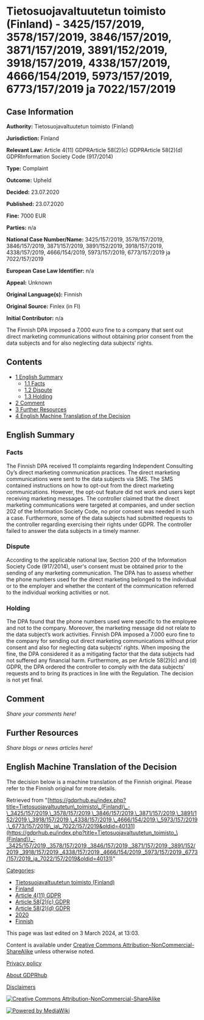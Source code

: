 # Tietosuojavaltuutetun toimisto (Finland) - 3425/157/2019, 3578/157/2019, 3846/157/2019, 3871/157/2019, 3891/152/2019, 3918/157/2019, 4338/157/2019, 4666/154/2019, 5973/157/2019, 6773/157/2019 ja 7022/157/2019

## Case Information

**Authority:** Tietosuojavaltuutetun toimisto (Finland)

**Jurisdiction:** Finland

**Relevant Law:** Article 4(11) GDPRArticle 58(2)(c) GDPRArticle 58(2)(d) GDPRInformation Society Code (917/2014)

**Type:** Complaint

**Outcome:** Upheld

**Decided:** 23.07.2020

**Published:** 23.07.2020

**Fine:** 7000 EUR

**Parties:** n/a

**National Case Number/Name:** 3425/157/2019, 3578/157/2019, 3846/157/2019, 3871/157/2019, 3891/152/2019, 3918/157/2019, 4338/157/2019, 4666/154/2019, 5973/157/2019, 6773/157/2019 ja 7022/157/2019

**European Case Law Identifier:** n/a

**Appeal:** Unknown

**Original Language(s):** Finnish

**Original Source:** Finlex (in FI)

**Initial Contributor:** n/a

The Finnish DPA imposed a 7,000 euro fine to a company that sent out direct marketing communications without obtaining prior consent from the data subjects and for also neglecting data subjects’ rights.

## Contents

*   [1 English Summary](#English_Summary)
    *   [1.1 Facts](#Facts)
    *   [1.2 Dispute](#Dispute)
    *   [1.3 Holding](#Holding)
*   [2 Comment](#Comment)
*   [3 Further Resources](#Further_Resources)
*   [4 English Machine Translation of the Decision](#English_Machine_Translation_of_the_Decision)

## English Summary

### Facts

The Finnish DPA received 11 complaints regarding Independent Consulting Oy’s direct marketing communication practices. The direct marketing communications were sent to the data subjects via SMS. The SMS contained instructions on how to opt-out from the direct marketing communications. However, the opt-out feature did not work and users kept receiving marketing messages. The controller claimed that the direct marketing communications were targeted at companies, and under section 202 of the Information Society Code, no prior consent was needed in such a case. Furthermore, some of the data subjects had submitted requests to the controller regarding exercising their rights under GDPR. The controller failed to answer the data subjects in a timely manner.

### Dispute

According to the applicable national law, Section 200 of the Information Society Code (917/2014), user's consent must be obtained prior to the sending of any marketing communication. The DPA has to assess whether the phone numbers used for the direct marketing belonged to the individual or to the employer and whether the content of the communication referred to the individual working activities or not.

### Holding

The DPA found that the phone numbers used were specific to the employee and not to the company. Moreover, the marketing message did not relate to the data subject’s work activities. Finnish DPA imposed a 7.000 euro fine to the company for sending out direct marketing communications without prior consent and also for neglecting data subjects’ rights. When imposing the fine, the DPA considered it as a mitigating factor that the data subjects had not suffered any financial harm. Furthermore, as per Article 58(2)(c) and (d) GDPR, the DPA ordered the controller to comply with the data subjects’ requests and to bring its practices in line with the Regulation. The decision is not yet final.

## Comment

_Share your comments here!_

## Further Resources

_Share blogs or news articles here!_

## English Machine Translation of the Decision

The decision below is a machine translation of the Finnish original. Please refer to the Finnish original for more details.

Retrieved from "[https://gdprhub.eu/index.php?title=Tietosuojavaltuutetun\_toimisto\_(Finland)\_-\_3425/157/2019,\_3578/157/2019,\_3846/157/2019,\_3871/157/2019,\_3891/152/2019,\_3918/157/2019,\_4338/157/2019,\_4666/154/2019,\_5973/157/2019,\_6773/157/2019\_ja\_7022/157/2019&oldid=40131](https://gdprhub.eu/index.php?title=Tietosuojavaltuutetun_toimisto_\(Finland\)_-_3425/157/2019,_3578/157/2019,_3846/157/2019,_3871/157/2019,_3891/152/2019,_3918/157/2019,_4338/157/2019,_4666/154/2019,_5973/157/2019,_6773/157/2019_ja_7022/157/2019&oldid=40131)"

[Categories](/index.php?title=Special:Categories "Special:Categories"):

*   [Tietosuojavaltuutetun toimisto (Finland)](/index.php?title=Category:Tietosuojavaltuutetun_toimisto_\(Finland\) "Category:Tietosuojavaltuutetun toimisto (Finland)")
*   [Finland](/index.php?title=Category:Finland "Category:Finland")
*   [Article 4(11) GDPR](/index.php?title=Category:Article_4\(11\)_GDPR "Category:Article 4(11) GDPR")
*   [Article 58(2)(c) GDPR](/index.php?title=Category:Article_58\(2\)\(c\)_GDPR "Category:Article 58(2)(c) GDPR")
*   [Article 58(2)(d) GDPR](/index.php?title=Category:Article_58\(2\)\(d\)_GDPR "Category:Article 58(2)(d) GDPR")
*   [2020](/index.php?title=Category:2020 "Category:2020")
*   [Finnish](/index.php?title=Category:Finnish "Category:Finnish")

This page was last edited on 3 March 2024, at 13:03.

Content is available under [Creative Commons Attribution-NonCommercial-ShareAlike](https://creativecommons.org/licenses/by-nc-sa/4.0/) unless otherwise noted.

[Privacy policy](/index.php?title=GDPRhub:Privacy_policy)

[About GDPRhub](/index.php?title=GDPRhub:About)

[Disclaimers](/index.php?title=GDPRhub:General_disclaimer)

[![Creative Commons Attribution-NonCommercial-ShareAlike](/resources/assets/licenses/cc-by-nc-sa.png)](https://creativecommons.org/licenses/by-nc-sa/4.0/)

[![Powered by MediaWiki](/resources/assets/poweredby_mediawiki_88x31.png)](https://www.mediawiki.org/)